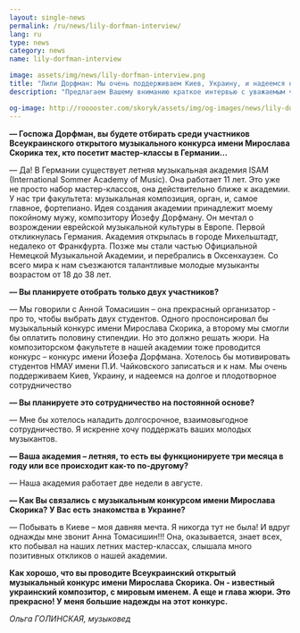 ```yaml
---
layout: single-news
permalink: /ru/news/lily-dorfman-interview/
lang: ru
type: news
category: news
name: lily-dorfman-interview

image: assets/img/news/lily-dorfman-interview.png
title: "Лили Дорфман: Мы очень поддерживаем Киев, Украину, и надеемся на долгое и плодотворное сотрудничество"
description: "Предлагаем Вашему вниманию краткое интервью с уважаемым членом жюри конкурса, известной пианисткой и педагогом, госпожой Лили Дорфман (Израиль)"

og-image: http://rooooster.com/skoryk/assets/img/og-images/news/lily-dorfman-interview.png
---
```


**— Госпожа Дорфман, вы будете отбирать среди участников Всеукраинского открытого музыкального конкурса имени Мирослава Скорика тех, кто посетит мастер-классы в Германии…**

— Да! В Германии существует летняя музыкальная академия ISAM (International Sommer Academy of Music). Она работает 11 лет. Это уже не просто набор мастер-классов, она действительно ближе к академии. У нас три факультета: музыкальная композиция, орган, и, самое главное, фортепиано.
Идея создания академии принадлежит моему покойному мужу, композитору Йозефу Дорфману.
Он мечтал о возрождении еврейской музыкальной культуры в Европе. Первой откликнулась Германия. Академия открылась в городе Михельштадт, недалеко от Франкфурта. Позже мы стали частью Официальной Немецкой Музыкальной Академии, и перебрались в Оксенхаузен. 
Со всего мира к нам съезжаются талантливые молодые музыканты возрастом от 18 до 38 лет.

**— Вы планируете отобрать только двух участников?**

— Мы говорили с Анной Томасишин – она прекрасный организатор - про то, чтобы выбрать двух студентов. Одного проспонсировал бы музыкальный конкурс имени Мирослава Скорика, а второму мы смогли бы оплатить половину стипендии. Но это должно решать жюри.
На композиторском факультете в нашей академии тоже проводится конкурс – конкурс имени Йозефа Дорфмана. Хотелось бы мотивировать студентов НМАУ имени П.И. Чайковского записаться и к нам.
Мы очень поддерживаем Киев, Украину, и надеемся на долгое и плодотворное сотрудничество 

**— Вы планируете это сотрудничество на постоянной основе?**

— Мне бы хотелось наладить долгосрочное, взаимовыгодное сотрудничество. Я искренне хочу поддержать ваших молодых музыкантов. 

**— Ваша академия – летняя, то есть вы функционируете три месяца в году или все происходит как-то по-другому?**

— Наша академия работает две недели в августе. 

**— Как Вы связались с музыкальным конкурсом имени Мирослава Скорика? У Вас есть знакомства в Украине?**

— Побывать в Киеве – моя давняя мечта. Я никогда тут не была! И вдруг однажды мне звонит Анна Томасишин!!! Она, оказывается, знает всех, кто побывал на наших летних мастер-классах, слышала много позитивных откликов о нашей академии.

**Как хорошо, что вы проводите Всеукраинский открытый музыкальный конкурс имени Мирослава Скорика. Он - известный украинский композитор, с мировым именем. А еще и глава жюри. Это прекрасно! У меня большие надежды на этот конкурс.**

_Ольга ГОЛИНСКАЯ, музыковед_
